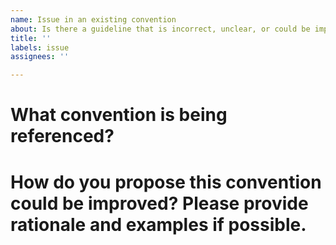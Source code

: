 ```yaml
---
name: Issue in an existing convention
about: Is there a guideline that is incorrect, unclear, or could be improved?
title: ''
labels: issue
assignees: ''

---
```


# What convention is being referenced?


# How do you propose this convention could be improved? Please provide rationale and examples if possible.
